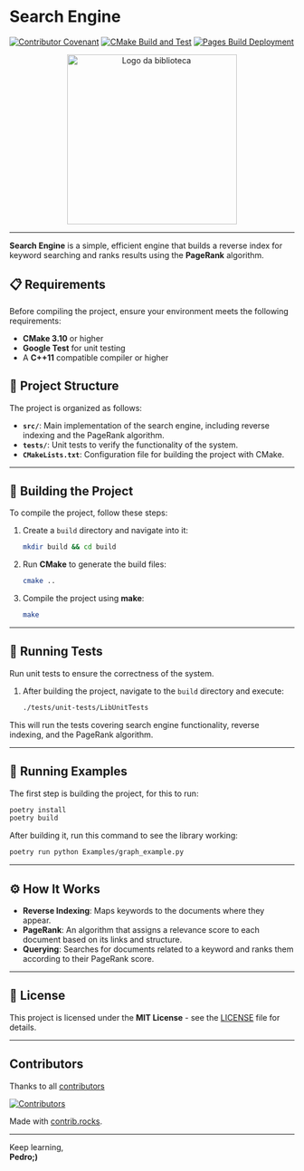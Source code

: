 # Search Engine
[![Contributor Covenant](https://img.shields.io/badge/Contributor%20Covenant-2.0-4baaaa.svg)](code_of_conduct.md)
[![CMake Build and Test](https://github.com/pedrobiqua/Search_Engine/actions/workflows/cmake-multi-platform.yml/badge.svg?branch=main)](https://github.com/pedrobiqua/Search_Engine/actions/workflows/cmake-multi-platform.yml)
[![Pages Build Deployment](https://github.com/pedrobiqua/Search_Engine/actions/workflows/pages/pages-build-deployment/badge.svg?branch=main)](https://github.com/pedrobiqua/Search_Engine/actions/workflows/pages/pages-build-deployment)

<p align="center">
  <img src="https://github.com/user-attachments/assets/3d2be218-6aa2-45af-a956-f1d0fde5bf7e" alt="Logo da biblioteca" width="300">
</p>

---

**Search Engine** is a simple, efficient engine that builds a reverse index for keyword searching and ranks results using the **PageRank** algorithm.

## 📋 Requirements

Before compiling the project, ensure your environment meets the following requirements:

- **CMake 3.10** or higher
- **Google Test** for unit testing
- A **C++11** compatible compiler or higher

## 📂 Project Structure

The project is organized as follows:

- **`src/`**: Main implementation of the search engine, including reverse indexing and the PageRank algorithm.
- **`tests/`**: Unit tests to verify the functionality of the system.
- **`CMakeLists.txt`**: Configuration file for building the project with CMake.

---

## 🔧 Building the Project

To compile the project, follow these steps:

1. Create a `build` directory and navigate into it:

    ```bash
    mkdir build && cd build
    ```

2. Run **CMake** to generate the build files:

    ```bash
    cmake ..
    ```

3. Compile the project using **make**:

    ```bash
    make
    ```

---

## 🧪 Running Tests

Run unit tests to ensure the correctness of the system.

1. After building the project, navigate to the `build` directory and execute:

    ```bash
    ./tests/unit-tests/LibUnitTests
    ```

This will run the tests covering search engine functionality, reverse indexing, and the PageRank algorithm.

---

## 🚀 Running Examples

The first step is building the project, for this to run:

```bash
poetry install
poetry build
```

After building it, run this command to see the library working:

```bash
poetry run python Examples/graph_example.py
```

---

## ⚙️ How It Works

- **Reverse Indexing**: Maps keywords to the documents where they appear.
- **PageRank**: An algorithm that assigns a relevance score to each document based on its links and structure.
- **Querying**: Searches for documents related to a keyword and ranks them according to their PageRank score.

---

## 📄 License

This project is licensed under the **MIT License** - see the [LICENSE](LICENSE) file for details.

---

## Contributors

Thanks to all [contributors](https://github.com/pedrobiqua/Search_Engine/graphs/contributors)

[![Contributors](https://contrib.rocks/image?repo=pedrobiqua/Search_Engine)](https://github.com/pedrobiqua/Search_Engine/graphs/contributor)

Made with [contrib.rocks](https://contrib.rocks).

---

Keep learning,<br>
**Pedro;)**
